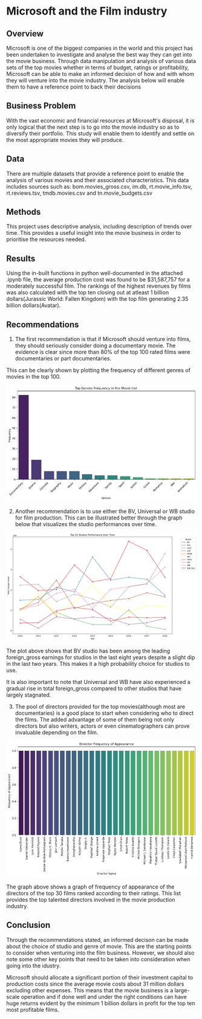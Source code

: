 

# Microsoft and the Film industry



## Overview



Microsoft is one of the biggest companies in the world and this project has been undertaken to investigate and analyse the best way they can get into the movie business. Through data manipulation and analysis of various data sets of the top movies whether in terms of budget, ratings or profitability, Microsoft can be able to make an informed decision of how and with whom they will venture into the movie industry. The analysis below will enable them to have a reference point to back their decisions

## Business Problem

With the vast economic and financial resources at Microsoft's disposal, it is only logical that the next step is to go into the movie industry so as to diversify their portfolio. This study will enable them to identify and settle on the most appropriate movies they will produce.



## Data

There are multiple datasets that provide a reference point to enable the analysis of various movies and their associated characteristics. This data includes sources such as:
bom.movies_gross.csv,
im.db,
rt.movie_info.tsv,
rt.reviews.tsv,
tmdb.movies.csv and
tn.movie_budgets.csv

## Methods

This project uses descriptive analysis, including description of trends over time. This provides a useful insight into the movie business in order to prioritise the resources needed.

## Results
Using the in-built functions in python well-documented in the attached .ipynb file, the average production cost was found to be $31,587,757 for a moderately successful film. The rankings of the highest revenues by films was also calculated with the top ten closing out at atleast 1 billion dollars(Jurassic World: Fallen Kingdom) with the top film generating 2.35 billion dollars(Avatar).







## Recommendations

1. The first recommendation is that if Microsoft should venture into films, they should seriously consider doing a documentary movie. The evidence is clear since more than 80% of the top 100 rated films were documentaries or part documentaries.

This can be clearly shown by plotting the frequency of different genres of movies in the top 100.


![Top Genre Frequencies](./Images/Top_Genre_Frequencies.png)

2. Another recommendation is to use either the BV, Universal or WB studio for film production. This can be illustrated better through the graph below that visualizes the studio performances over time.

![Top 10 Studio Performances](./Images/Top_10_Studio_Performances.png)

The plot above shows that BV studio has been among the leading foreign_gross earnings for studios in the last eight years despite a slight dip in the last two years. This makes it a high probability choice for studios to use.

It is also important to note that Universal and WB have also experienced a gradual rise in total foreign_gross compared to other studios that have largely stagnated.

3. The pool of directors provided for the top movies(although most are documentaries) is a good place to start when considering  who to direct the films. The added advantage of some of them being not only directors but also writers, actors or even cinematographers can prove invaluable depending on the film.

![Director Frequency](./Images/Director_Frequency.png)

The graph above shows a graph of frequency of appearance of the directors of the top 30 films ranked according to their ratings. This list provides the top talented directors involved in the movie production industry.

## Conclusion

Through the recommendations stated, an informed decison can be made about the choice of studio and genre of movie. This are the starting points to consider when venturing into the film business. However, we should also note some other key points that need to be taken into consideration when going into the idustry.

Microsoft should allocate a significant portion of their investment capital to production costs since the average movie costs about 31 million dollars excluding other expenses. This means that the movie business is a large-scale operation and if done well and under the right conditions can have huge returns evident by the minimum 1 billion dollars in profit for the top ten most profitable films.